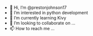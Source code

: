 - 👋 Hi, I’m @prestonjohnson17
- 👀 I’m interested in python development
- 🌱 I’m currently learning Kivy
- 💞️ I’m looking to collaborate on ...
- 📫 How to reach me ...

<!---
prestonjohnson17/prestonjohnson17 is a ✨ special ✨ repository because its `README.md` (this file) appears on your GitHub profile.
You can click the Preview link to take a look at your changes.
--->
